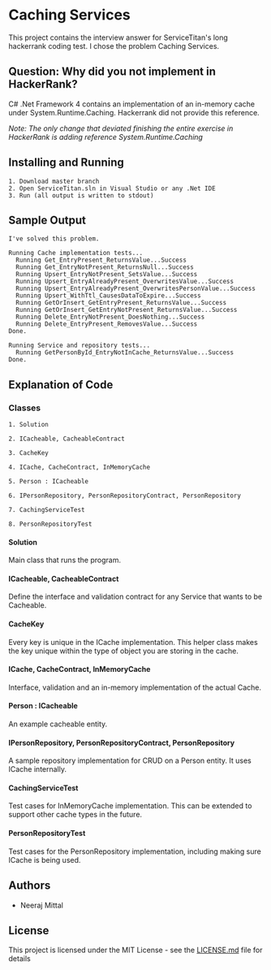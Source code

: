 # Caching Services

This project contains the interview answer for ServiceTitan's long hackerrank coding test. I chose the problem Caching Services.

## Question: Why did you not implement in HackerRank?
C# .Net Framework 4 contains an implementation of an in-memory cache under System.Runtime.Caching. Hackerrank did not provide this reference.

*Note: The only change that deviated finishing the entire exercise in HackerRank is adding reference System.Runtime.Caching*

## Installing and Running

```
1. Download master branch
2. Open ServiceTitan.sln in Visual Studio or any .Net IDE
3. Run (all output is written to stdout)
```

## Sample Output

```
I've solved this problem.

Running Cache implementation tests...
  Running Get_EntryPresent_ReturnsValue...Success
  Running Get_EntryNotPresent_ReturnsNull...Success
  Running Upsert_EntryNotPresent_SetsValue...Success
  Running Upsert_EntryAlreadyPresent_OverwritesValue...Success
  Running Upsert_EntryAlreadyPresent_OverwritesPersonValue...Success
  Running Upsert_WithTtl_CausesDataToExpire...Success
  Running GetOrInsert_GetEntryPresent_ReturnsValue...Success
  Running GetOrInsert_GetEntryNotPresent_ReturnsValue...Success
  Running Delete_EntryNotPresent_DoesNothing...Success
  Running Delete_EntryPresent_RemovesValue...Success
Done.

Running Service and repository tests...
  Running GetPersonById_EntryNotInCache_ReturnsValue...Success
Done.
```

## Explanation of Code

### Classes
```
1. Solution

2. ICacheable, CacheableContract

3. CacheKey

4. ICache, CacheContract, InMemoryCache

5. Person : ICacheable

6. IPersonRepository, PersonRepositoryContract, PersonRepository

7. CachingServiceTest

8. PersonRepositoryTest

```

#### Solution
Main class that runs the program.

#### ICacheable, CacheableContract
Define the interface and validation contract for any Service that wants to be Cacheable.

#### CacheKey
Every key is unique in the ICache implementation. This helper class makes the key unique within the type of object you are storing in the cache.

#### ICache, CacheContract, InMemoryCache
Interface, validation and an in-memory implementation of the actual Cache.

#### Person : ICacheable
An example cacheable entity.

#### IPersonRepository, PersonRepositoryContract, PersonRepository
A sample repository implementation for CRUD on a Person entity. It uses ICache internally.

#### CachingServiceTest
Test cases for InMemoryCache implementation. This can be extended to support other cache types in the future.

#### PersonRepositoryTest
Test cases for the PersonRepository implementation, including making sure ICache is being used.

## Authors

* Neeraj Mittal

## License

This project is licensed under the MIT License - see the [LICENSE.md](LICENSE.md) file for details
